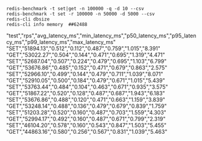 ```
redis-benchmark -t set|get -n 100000 -q -d 10 --csv
redis-benchmark -t set -r 100000 -n 50000 -d 5000 --csv
redis-cli dbsize
redis-cli info memory  ##62488
```

"test","rps","avg_latency_ms","min_latency_ms","p50_latency_ms","p95_latency_ms","p99_latency_ms","max_latency_ms"
"SET","51894.13","0.512","0.112","0.487","0.759","1.015","8.391"
"GET","53022.27","0.504","0.144","0.471","0.695","1.319","4.471"
"SET","52687.04","0.507","0.224","0.479","0.695","1.103","6.799"
"GET","53676.86","0.485","0.152","0.471","0.679","0.863","2.575"
"SET","52966.10","0.499","0.144","0.479","0.711","1.039","8.071"
"GET","52910.05","0.500","0.184","0.479","0.671","1.015","5.439"
"SET","53763.44","0.484","0.104","0.463","0.671","0.935","3.575"
"GET","51867.22","0.520","0.128","0.487","0.687","1.943","6.183"
"SET","53676.86","0.488","0.120","0.471","0.663","1.159","3.839"
"GET","53248.14","0.488","0.136","0.479","0.679","0.839","1.759"
"SET","51203.28","0.520","0.160","0.487","0.703","1.559","4.303"
"GET","52994.17","0.492","0.160","0.487","0.671","0.799","2.319"
"SET","46104.20","0.578","0.160","0.543","0.847","1.503","5.455"
"GET","44863.16","0.580","0.256","0.567","0.831","1.039","5.463"